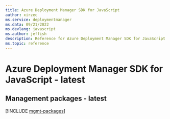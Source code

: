 ```yaml
---
title: Azure Deployment Manager SDK for JavaScript
author: xirzec
ms.service: deploymentmanager
ms.data: 09/21/2022
ms.devlang: javascript
ms.author: jeffish
description: Reference for Azure Deployment Manager SDK for JavaScript
ms.topic: reference
---
```

# Azure Deployment Manager SDK for JavaScript - latest

## Management packages - latest
[!INCLUDE [mgmt-packages](deployment-manager-mgmt-index.md)]